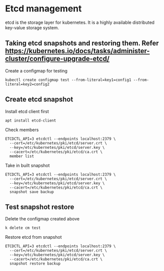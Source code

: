 # Etcd management

etcd is the storage layer for kubernetes. It is a highly available distributed key-value storage system.

## Taking etcd snapshots and restoring them. Refer <https://kubernetes.io/docs/tasks/administer-cluster/configure-upgrade-etcd/>

Create a configmap for testing
```
kubectl create configmap test --from-literal=key1=config1 --from-literal=key2=config2
```

## Create etcd snapshot

Install etcd client first

```
apt install etcd-client
```

Check members

```
ETCDCTL_API=3 etcdctl --endpoints localhost:2379 \
  --cert=/etc/kubernetes/pki/etcd/server.crt \
  --key=/etc/kubernetes/pki/etcd/server.key \
  --cacert=/etc/kubernetes/pki/etcd/ca.crt \
  member list
```

Take in built snapshot

```
ETCDCTL_API=3 etcdctl --endpoints localhost:2379 \
  --cert=/etc/kubernetes/pki/etcd/server.crt \
  --key=/etc/kubernetes/pki/etcd/server.key \
  --cacert=/etc/kubernetes/pki/etcd/ca.crt \
  snapshot save backup
```

## Test snapshot restore

Delete the configmap created above

```
k delete cm test
```

Restore etcd from snapshot

```
ETCDCTL_API=3 etcdctl --endpoints localhost:2379 \
  --cert=/etc/kubernetes/pki/etcd/server.crt \
  --key=/etc/kubernetes/pki/etcd/server.key \
  --cacert=/etc/kubernetes/pki/etcd/ca.crt \
  snapshot restore backup
```
